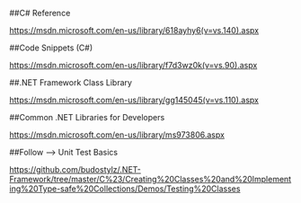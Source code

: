 ##C# Reference

https://msdn.microsoft.com/en-us/library/618ayhy6(v=vs.140).aspx

##Code Snippets (C#)

https://msdn.microsoft.com/en-us/library/f7d3wz0k(v=vs.90).aspx

##.NET Framework Class Library

https://msdn.microsoft.com/en-us/library/gg145045(v=vs.110).aspx

##Common .NET Libraries for Developers

https://msdn.microsoft.com/en-us/library/ms973806.aspx

##Follow --> Unit Test Basics 

https://github.com/budostylz/.NET-Framework/tree/master/C%23/Creating%20Classes%20and%20Implementing%20Type-safe%20Collections/Demos/Testing%20Classes